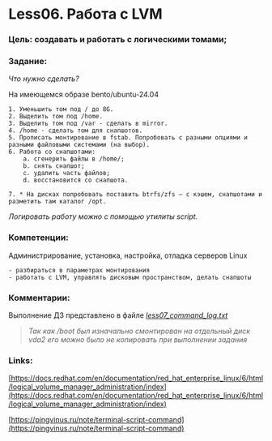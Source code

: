 # Less06. Работа с LVM
### Цель: создавать и работать с логическими томами;


### Задание:
_Что нужно сделать?_

На имеющемся образе bento/ubuntu-24.04

    1. Уменьшить том под / до 8G.
    2. Выделить том под /home.
    3. Выделить том под /var - сделать в mirror.
    4. /home - сделать том для снапшотов.
    5. Прописать монтирование в fstab. Попробовать с разными опциями и разными файловыми системами (на выбор).
    6. Работа со снапшотами:
        a. сгенерить файлы в /home/;
        b. снять снапшот;
        c. удалить часть файлов;
        d. восстановится со снапшота.

    7. * На дисках попробовать поставить btrfs/zfs — с кэшем, снапшотами и разметить там каталог /opt.
_Логировать работу можно с помощью утилиты script._

### Компетенции:
Администрирование, установка, настройка, отладка серверов Linux

    - разбираться в параметрах монтирования
    - работать с LVM, управлять дисковым пространством, делать снапшоты

### Комментарии:

Выполнение ДЗ представлено в файле [_less07_command_log.txt_](less07_command_log.txt)
    
> _Так как /boot был изначально смонтирован на отдельный диск vda2 его можно было не копировать при выполнении задания_

### Links:
[https://docs.redhat.com/en/documentation/red_hat_enterprise_linux/6/html/logical_volume_manager_administration/index](https://docs.redhat.com/en/documentation/red_hat_enterprise_linux/6/html/logical_volume_manager_administration/index)

[https://pingvinus.ru/note/terminal-script-command](https://pingvinus.ru/note/terminal-script-command)